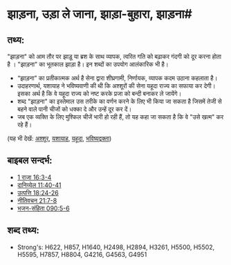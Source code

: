 # झाड़ना, उड़ा ले जाना, झाड़ा-बुहारा, झाड़ना# 

## तथ्य: ##

"झाड़ना" को आम तौर पर झाड़ू या ब्रश के साथ व्यापक, त्वरित गति को बढ़ाकर गंदगी को दूर करना होता है । "झाड़ना" का भूतकाल झाड़ा है। इन शब्दों का उपयोग आलंकारिक भी है।

* “झाड़ना” का प्रतीकात्मक अर्थ है सेना द्वारा शीघ्रगामी, निर्णायक, व्यापक कदम उठाना कहलाता है।
* उदाहरणार्थ, यशायाह ने भविष्यवाणी की थी कि अश्शूरों की सेना यहूदा राज्य का सफाया कर देगी। इसका अर्थ है कि वे यहूदा राज्य को नष्ट करके प्रजा को बन्दी बनाकर ले जायेंगे।
* शब्द "झाड़ना" का इस्तेमाल उस तरीके का वर्णन करने के लिए भी किया जा सकता है जिसमें तेजी से बहने वाले पानी चीजों को धक्का दे और उन्हें दूर कर दें।
* जब एक व्यक्ति के लिए मुश्किल चीजें भारी हो रही हैं, तो यह कहा जा सकता है कि वे "उसे खत्म" कर रहे हैं।

(यह भी देखें: [अश्शूर](../names/assyria.md), [यशायाह](../names/isaiah.md), [यहूदा](../names/judah.md), [भविष्यद्वक्ता](../kt/prophet.md))

## बाइबल सन्दर्भ: ##

* [1 राजा 16:3-4](rc://hi/tn/help/1ki/16/03)
* [दानिय्येल 11:40-41](rc://hi/tn/help/dan/11/40)
* [उत्पत्ति 18:24-26](rc://hi/tn/help/gen/18/24)
* [नीतिवचन 21:7-8](rc://hi/tn/help/pro/21/07)
* [भजन-संहिता 090:5-6](rc://hi/tn/help/psa/090/005)

## शब्द तथ्य: ##

* Strong's: H622, H857, H1640, H2498, H2894, H3261, H5500, H5502, H5595, H7857, H8804, G4216, G4563, G4951
